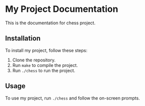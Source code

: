 # My Project Documentation

This is the documentation for chess project.

## Installation

To install my project, follow these steps:

1. Clone the repository.
2. Run `make` to compile the project.
3. Run `./chess` to run the project.

## Usage

To use my project, run `./chess` and follow the on-screen prompts.

